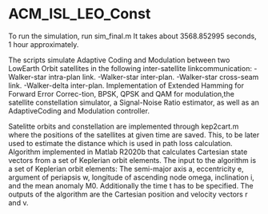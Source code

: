 # ACM_ISL_LEO_Const
To run the simulation, run sim_final.m
It takes about 3568.852995 seconds, 1 hour approximately.

The scripts simulate Adaptive Coding and Modulation between two LowEarth  Orbit  satellites  in  the following inter-satellite  linkcommunication:
-Walker-star intra-plan link.
-Walker-star inter-plan.
-Walker-star cross-seam link.
-Walker-delta inter-plan.
Implementation   of Extended Hamming for Forward Error Correc-tion,  BPSK,  QPSK  and  QAM  for  modulation,the  satellite  constellation  simulator,  a  Signal-Noise  Ratio  estimator,  as  well  as  an  AdaptiveCoding and Modulation controller.


Satelitte orbits and constellation are implemented through kep2cart.m where the positions of the satellites at given time are saved. This, to be later used to estimate the distance which is used in path loss calculation.  
Algorithm implemented in Matlab R2020b that calculates Cartesian state vectors from a set of Keplerian orbit elements.
The input to the algorithm is a set of Keplerian orbit elements:
The semi-major axis a,
eccentricity e,
argument of periapsis w,
longitude of ascending node omega,
inclination i,
and the mean anomaly M0.
Additionally the time t has to be specified.
The outputs of the algorithm are the Cartesian position and velocity vectors r and v.
